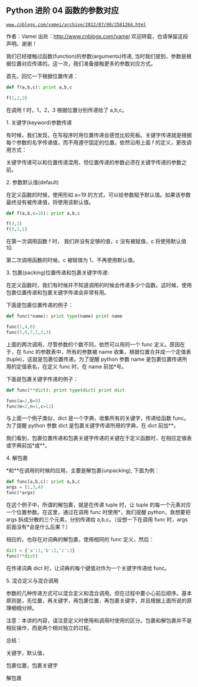 ## Python 进阶 04 函数的参数对应

[`www.cnblogs.com/vamei/archive/2012/07/08/2581264.html`](http://www.cnblogs.com/vamei/archive/2012/07/08/2581264.html)

作者：Vamei 出处：http://www.cnblogs.com/vamei 欢迎转载，也请保留这段声明。谢谢！

我们已经接触过函数(function)的参数(arguments)传递, 当时我们提到，参数是根据位置对应传递的。这一次，我们准备接触更多的参数对应方式。

首先，回忆一下根据位置传递：

```py
def f(a,b,c): print a,b,c

f(1,2,3)

```

在调用 f 时，1，2，3 根据位置分别传递给了 a,b,c。

1\. 关键字(keyword)参数传递

有时候，我们发现，在写程序时用位置传递会感觉比较死板。关键字传递就是根据每个参数的名字传递值，而不用遵守固定的位置。依然沿用上面 f 的定义，更改调用方式：

关键字传递可以和位置传递混用，但位置传递的参数必须在关键字传递的参数之前。

2\. 参数默认值(default)

在定义函数的时候，使用形如 a=19 的方式，可以给参数赋予默认值。如果该参数最终没有被传递值，将使用该默认值。

```py
def f(a,b,c=10): print a,b,c

f(3,2)
f(3,2,1)

```

在第一次调用函数 f 时， 我们并没有足够的值，c 没有被赋值，c 将使用默认值 10.

第二次调用函数的时候，c 被赋值为 1，不再使用默认值。

3\. 包裹(packing)位置传递和包裹关键字传递:

在定义函数时，我们有时候并不知道调用的时候会传递多少个函数。这时候，使用包裹位置传递和包裹关键字传递会非常有用。

下面是包裹位置传递的例子：

```py
def func(*name): print type(name) print name

func(1,4,6)
func(5,6,7,1,2,3)

```

上面的两次调用，尽管参数的个数不同，依然可以用同一个 func 定义。原因在于，在 func 的参数表中，所有的参数被 name 收集，根据位置合并成一个定值表(tuple)，这就是包裹位置传递。为了提醒 python 参数 name 是包裹位置传递所用的定值表名，在定义 func 时，在 name 前加*号。

下面是包裹关键字传递的例子：

```py
def func(**dict): print type(dict) print dict

func(a=1,b=9)
func(m=2,n=1,c=11)

```

与上面一个例子类似，dict 是一个字典，收集所有的关键字，传递给函数 func。为了提醒 python 参数 dict 是包裹关键字传递所用的字典，在 dict 前加**。

我们看到，包裹位置传递和包裹关键字传递的关键在于定义函数时，在相应定值表或字典前加*或**。

4\. 解包裹

*和**在调用的时候的应用，主要是解包裹(unpacking), 下面为例：

```py
def func(a,b,c): print a,b,c
args = (1,3,4)
func(*args)

```

在这个例子中，所谓的解包裹，就是在传递 tuple 时，让 tuple 的每一个元素对应一个位置参数。在这里，通过在调用 func 时使用*，我们提醒 python，我想要把 args 拆成分散的三个元素，分别传递给 a,b,c。（设想一下在调用 func 时，args 前面没有*会是什么后果？）

相应的，也存在对词典的解包裹，使用相同的 func 定义，然后：

```py
dict = {'a':1,'b':2,'c':3}
func(**dict)

```

在传递词典 dict 时，让词典的每个键值对作为一个关键字传递给 func。

5\. 混合定义与混合调用

参数的几种传递方式可以混合定义和混合调用。但在过程中要小心前后顺序。基本原则是，先位置，再关键字，再包裹位置，再包裹关键字，并且根据上面所说的原理细细分辨。

注意：本讲的内容，请注意定义时使用和调用时使用的区分。包裹和解包裹并不是相反操作，而是两个相对独立的过程。

总结： 

关键字，默认值，

包裹位置，包裹关键字 

解包裹
